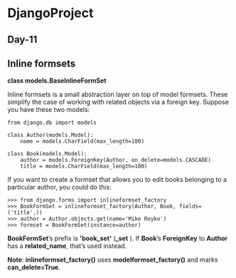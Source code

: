 # DjangoProject
## Day-11

## Inline formsets
**class models.BaseInlineFormSet**

Inline formsets is a small abstraction layer on top of model formsets. These simplify the case of working with related objects via a foreign key. Suppose you have these two models:
```
from django.db import models

class Author(models.Model):
    name = models.CharField(max_length=100)

class Book(models.Model):
    author = models.ForeignKey(Author, on_delete=models.CASCADE)
    title = models.CharField(max_length=100)
```
If you want to create a formset that allows you to edit books belonging to a particular author, you could do this:
```
>>> from django.forms import inlineformset_factory
>>> BookFormSet = inlineformset_factory(Author, Book, fields=('title',))
>>> author = Author.objects.get(name='Mike Royko')
>>> formset = BookFormSet(instance=author)
```
**BookFormSet**’s prefix is **'book_set'** (**<model name>_set** ). If **Book**’s **ForeignKey** to **Author** has a **related_name**, that’s used instead.

**Note**: **inlineformset_factory()** uses **modelformset_factory()** and marks **can_delete=True**.

